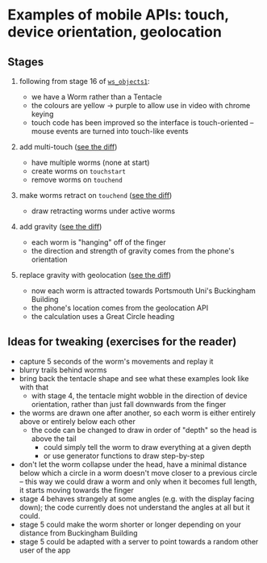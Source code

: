 # Examples of mobile APIs: touch, device orientation, geolocation

## Stages

1. following from stage 16 of [`ws_objects1`](https://github.com/portsoc/ws_objects1):

   * we have a Worm rather than a Tentacle
   * the colours are yellow -> purple to allow use in video with chrome keying
   * touch code has been improved so the interface is touch-oriented – mouse events are turned into touch-like events

2. add multi-touch ([see the diff](https://github.com/portsoc/ws_mobile/commit/stage-2))

   * have multiple worms (none at start)
   * create worms on `touchstart`
   * remove worms on `touchend`

3. make worms retract on `touchend` ([see the diff](https://github.com/portsoc/ws_mobile/commit/stage-3))

   * draw retracting worms under active worms

4. add gravity ([see the diff](https://github.com/portsoc/ws_mobile/commit/stage-4))

   * each worm is "hanging" off of the finger
   * the direction and strength of gravity comes from the phone's orientation

6. replace gravity with geolocation ([see the diff](https://github.com/portsoc/ws_mobile/commit/stage-6))

   * now each worm is attracted towards Portsmouth Uni's Buckingham Building
   * the phone's location comes from the geolocation API
   * the calculation uses a Great Circle heading

## Ideas for tweaking (exercises for the reader)

* capture 5 seconds of the worm's movements and replay it
* blurry trails behind worms
* bring back the tentacle shape and see what these examples look like with that
  - with stage 4, the tentacle might wobble in the direction of device orientation, rather than just fall downwards from the finger
* the worms are drawn one after another, so each worm is either entirely above or entirely below each other
  - the code can be changed to draw in order of "depth" so the head is above the tail
    * could simply tell the worm to draw everything at a given depth
    * or use generator functions to draw step-by-step
* don't let the worm collapse under the head, have a minimal distance below which a circle in a worm doesn't move closer to a previous circle
  – this way we could draw a worm and only when it becomes full length, it starts moving towards the finger
* stage 4 behaves strangely at some angles (e.g. with the display facing down); the code currently does not understand the angles at all but it could.
* stage 5 could make the worm shorter or longer depending on your distance from Buckingham Building
* stage 5 could be adapted with a server to point towards a random other user of the app
